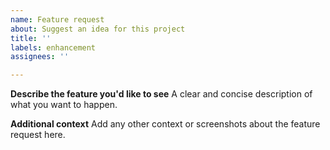 ```yaml
---
name: Feature request
about: Suggest an idea for this project
title: ''
labels: enhancement
assignees: ''

---
```


**Describe the feature you'd like to see**
A clear and concise description of what you want to happen.

**Additional context**
Add any other context or screenshots about the feature request here.
